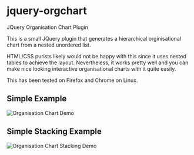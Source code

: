 jquery-orgchart
===============

JQuery Organisation Chart Plugin

This is a small JQuery plugin that generates a hierarchical orginisational chart from a nested unordered list.

HTML/CSS purists likely would not be happy with this since it uses nested tables to achieve the layout. Nevertheless, it works pretty well and you can make nice looking interactive organisational charts with it quite easily.

This has been tested on Firefox and Chrome on Linux.

Simple Example
--------------

![Organisation Chart Demo](https://github.com/caprica/jquery-orgchart/raw/master/demo/simple.png "Simple Demo")

Simple Stacking Example
-----------------------

![Organisation Chart Stacking Demo](https://github.com/caprica/jquery-orgchart/raw/master/demo/simple-stacking.png "Simple Stacking Demo")

